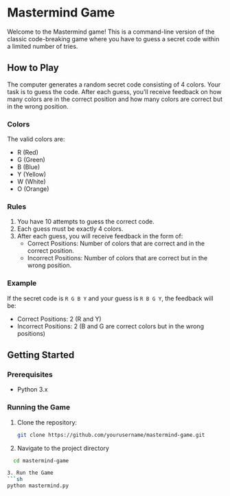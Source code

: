 # Mastermind Game

Welcome to the Mastermind game! This is a command-line version of the classic code-breaking game where you have to guess a secret code within a limited number of tries.

## How to Play

The computer generates a random secret code consisting of 4 colors. Your task is to guess the code. After each guess, you'll receive feedback on how many colors are in the correct position and how many colors are correct but in the wrong position.

### Colors

The valid colors are:
- R (Red)
- G (Green)
- B (Blue)
- Y (Yellow)
- W (White)
- O (Orange)

### Rules

1. You have 10 attempts to guess the correct code.
2. Each guess must be exactly 4 colors.
3. After each guess, you will receive feedback in the form of:
   - Correct Positions: Number of colors that are correct and in the correct position.
   - Incorrect Positions: Number of colors that are correct but in the wrong position.

### Example

If the secret code is `R G B Y` and your guess is `R B G Y`, the feedback will be:
- Correct Positions: 2 (R and Y)
- Incorrect Positions: 2 (B and G are correct colors but in the wrong positions)

## Getting Started

### Prerequisites

- Python 3.x

### Running the Game

1. Clone the repository:
   ```sh
   git clone https://github.com/yourusername/mastermind-game.git

2. Navigate to the project directory   
 ```sh
   cd mastermind-game 

3. Run the Game 
```sh
python mastermind.py


